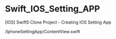 # Swift_IOS_Setting_APP
[IOS] Swift5 Clone Project - Creating IOS Setting App


/IphoneSettingApp/ContentView.swift
